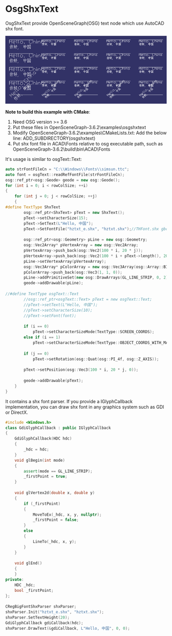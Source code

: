 
# OsgShxText
OsgShxText provide OpenSceneGraph(OSG) text node which use AutoCAD shx font.

![ShxText example picture](https://github.com/deping/images/blob/master/ShxText.png)

**Note to build this example with CMake**:
1. Need OSG version >= 3.6
2. Put these files in OpenSceneGraph-3.6.2\examples\osgshxtext
3. Modify OpenSceneGraph-3.6.2\examples\CMakeLists.txt:
   Add the below line:
    ADD_SUBDIRECTORY(osgshxtext)
4. Put shx font file in ACAD\Fonts relative to osg executable path, such as OpenSceneGraph-3.6.2\build\bin\ACAD\Fonts

It's usage is similar to osgText::Text:
```cpp
auto strFontFileCn = "C:\\Windows\\Fonts\\simsun.ttc";
auto font = osgText::readRefFontFile(strFontFileCn);
osg::ref_ptr<osg::Geode> geode = new osg::Geode();
for (int i = 0; i < rowColSize; ++i)
{
    for (int j = 0; j < rowColSize; ++j)
    {
#define TextType ShxText
        osg::ref_ptr<ShxText> pText = new ShxText();
        pText->setCharacterSize(15);
        pText->SetText(L"Hello, 中国");
        pText->SetFontFile("hztxt_e.shx", "hztxt.shx");//THFont.shx gbcbig.shx

        osg::ref_ptr<osg::Geometry> pLine = new osg::Geometry;
        osg::Vec2Array* pVertexArray = new osg::Vec2Array;
        pVertexArray->push_back(osg::Vec2(100 * i, 20 * j));
        pVertexArray->push_back(osg::Vec2(100 * i + pText->length(), 20 * j + 0));
        pLine->setVertexArray(pVertexArray);
        osg::Vec3Array* pColorArray = new osg::Vec3Array(osg::Array::BIND_OVERALL);
        pColorArray->push_back(osg::Vec3(1, 1, 0));
        pLine->addPrimitiveSet(new osg::DrawArrays(GL_LINE_STRIP, 0, 2));
        geode->addDrawable(pLine);

//#define TextType osgText::Text
        //osg::ref_ptr<osgText::Text> pText = new osgText::Text;
        //pText->setText(L"Hello, 中国");
        //pText->setCharacterSize(10);
        //pText->setFont(font);

        if (i == 0)
            pText->setCharacterSizeMode(TextType::SCREEN_COORDS);
        else if (i == 1)
            pText->setCharacterSizeMode(TextType::OBJECT_COORDS_WITH_MAXIMUM_SCREEN_SIZE_CAPPED_BY_FONT_HEIGHT);

        if (j == 0)
            pText->setRotation(osg::Quat(osg::PI_4f, osg::Z_AXIS));

        pText->setPosition(osg::Vec3(100 * i, 20 * j, 0));

        geode->addDrawable(pText);
    }
}
```
It contains a shx font parser. If you provide a IGlyphCallback implementation, you can draw shx font in any graphics system such as GDI or DirectX.
```cpp
#include <Windows.h>
class GdiGlyphCallback : public IGlyphCallback
{
    GdiGlyphCallback(HDC hdc)
    {
        _hdc = hdc;
    }
    void glBegin(int mode)
    {
        assert(mode == GL_LINE_STRIP);
        _firstPoint = true;
    }

    void glVertex2d(double x, double y)
    {
        if (_firstPoint)
        {
            MoveToEx(_hdc, x, y, nullptr);
            _firstPoint = false;
        }
        else
        {
            LineTo(_hdc, x, y);
        }
    }

    void glEnd()
    {
    }
private:
    HDC _hdc;
    bool _firstPoint;
};

CRegBigFontShxParser shxParser;
shxParser.Init("hztxt_e.shx", "hztxt.shx");
shxParser.SetTextHeight(20);
GdiGlyphCallback gdiCallback(hdc);
shxParser.DrawText(&gdiCallback, L"Hello, 中国", 0, 0);

```

